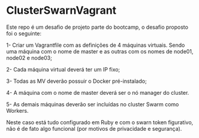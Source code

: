 # ClusterSwarnVagrant

Este repo é um desafio de projeto parte do bootcamp, o desafio proposto foi o seguinte:

 1- Criar um Vagrantfile com as definições de 4 máquinas virtuais. Sendo uma máquina com o nome de master e as outras com os nomes de node01, node02 e node03; 

 2- Cada máquina virtual deverá ter um IP fixo; 

 3- Todas as MV deverão possuir o Docker pré-instalado; 

 4- A máquina com o nome de master deverá ser o nó manager do cluster. 

 5- As demais máquinas deverão ser incluídas no cluster Swarm como Workers. 

Neste caso está tudo configurado em Ruby e com o swarn token figurativo, não é de fato algo funcional (por motivos de privacidade e segurança).